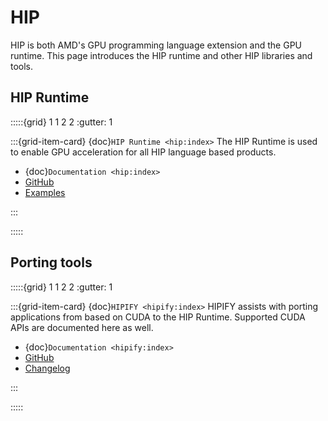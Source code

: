 # HIP

HIP is both AMD's GPU programming language extension and the GPU runtime. This
page introduces the HIP runtime and other HIP libraries and tools.

## HIP Runtime

:::::{grid} 1 1 2 2
:gutter: 1

:::{grid-item-card} {doc}`HIP Runtime <hip:index>`
The HIP Runtime is used to enable GPU acceleration for all HIP language based
products.

- {doc}`Documentation <hip:index>`
- [GitHub](https://github.com/ROCm-Developer-Tools/HIP)
- [Examples](https://github.com/amd/rocm-examples/tree/develop/HIP-Basic)

:::

:::::

## Porting tools

:::::{grid} 1 1 2 2
:gutter: 1

:::{grid-item-card} {doc}`HIPIFY <hipify:index>`
HIPIFY assists with porting applications from based on CUDA to the HIP Runtime.
Supported CUDA APIs are documented here as well.

- {doc}`Documentation <hipify:index>`
- [GitHub](https://github.com/ROCm-Developer-Tools/HIPIFY/)
- [Changelog](https://github.com/ROCm-Developer-Tools/HIPIFY/blob/amd-staging/CHANGELOG.md)

:::

:::::
